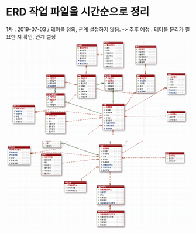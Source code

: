 # ERD 작업 파일을 시간순으로 정리

1차 : 2019-07-03 / 테이블 정의, 관계 설정하지 않음. 
-> 추후 예정 : 테이블 분리가 필요한 지 확인, 관계 설정
![1차 ERD 사진(1)](https://github.com/MaximSungmo/cafe24_shoppingmall_project/blob/master/ERD/ERD_20190703(1).PNG)

![1차 ERD 사진(2)](https://github.com/MaximSungmo/cafe24_shoppingmall_project/blob/master/ERD/ERD_20190703(2).PNG)

